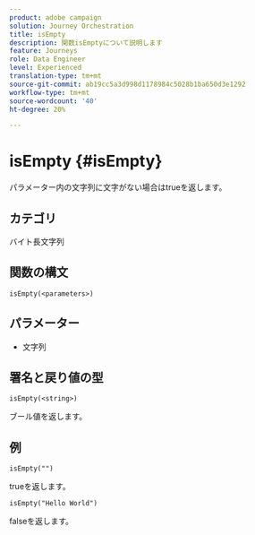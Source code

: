 ```yaml
---
product: adobe campaign
solution: Journey Orchestration
title: isEmpty
description: 関数isEmptyについて説明します
feature: Journeys
role: Data Engineer
level: Experienced
translation-type: tm+mt
source-git-commit: ab19cc5a3d998d1178984c5028b1ba650d3e1292
workflow-type: tm+mt
source-wordcount: '40'
ht-degree: 20%

---
```



# isEmpty {#isEmpty}

パラメーター内の文字列に文字がない場合はtrueを返します。

## カテゴリ

 バイト長文字列

## 関数の構文

`isEmpty(<parameters>)`

## パラメーター

* 文字列

## 署名と戻り値の型

`isEmpty(<string>)`

ブール値を返します。

## 例

`isEmpty("")`

trueを返します。

`isEmpty("Hello World")`

falseを返します。
